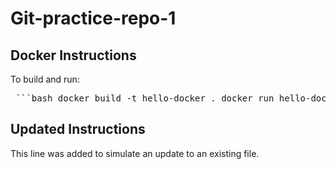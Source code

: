 # Git-practice-repo-1

## Docker Instructions
To build and run:
<pre> ```bash docker build -t hello-docker . docker run hello-docker ``` </pre>


## Updated Instructions

This line was added to simulate an update to an existing file.